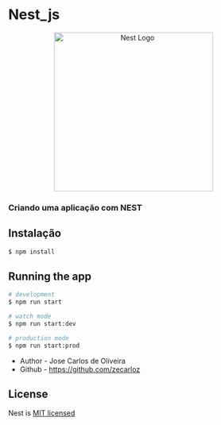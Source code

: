 # Nest_js
<p align="center">
  <a href="http://nestjs.com/" target="blank"><img src="https://nestjs.com/img/logo_text.svg" width="320" alt="Nest Logo" /></a>
</p>

[circleci-image]: https://img.shields.io/circleci/build/github/nestjs/nest/master?token=abc123def456
[circleci-url]: https://circleci.com/gh/nestjs/nest

  

### Criando uma aplicação com NEST
## Instalação

```bash
$ npm install
```

## Running the app

``` bash
# development
$ npm run start

# watch mode
$ npm run start:dev

# production mode
$ npm run start:prod
```
- Author - Jose Carlos de Oliveira
- Github - https://github.com/zecarloz

## License

Nest is [MIT licensed](LICENSE)
